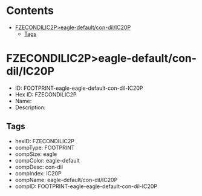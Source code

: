 



Contents
========

* [FZECONDILIC2P>eagle-default/con-dil/IC20P](#fzecondilic2peagle-defaultcon-dilic20p)
	* [Tags](#tags)

# FZECONDILIC2P>eagle-default/con-dil/IC20P

- ID: FOOTPRINT-eagle-eagle-default-con-dil-IC20P
- Hex ID: FZECONDILIC2P
- Name: 
- Description: 

## Tags

- hexID: FZECONDILIC2P
- oompType: FOOTPRINT
- oompSize: eagle
- oompColor: eagle-default
- oompDesc: con-dil
- oompIndex: IC20P
- oompName: eagle-default/con-dil/IC20P
- oompID: FOOTPRINT-eagle-eagle-default-con-dil-IC20P
